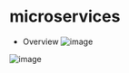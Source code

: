 # microservices
-  Overview
![image](https://user-images.githubusercontent.com/64368109/133773506-1ba68b3d-32c6-4b2f-8f9f-5fa85e6ac102.png)

![image](https://user-images.githubusercontent.com/64368109/133773683-64d787e1-0e4a-4313-ac44-463bf288ed12.png)


